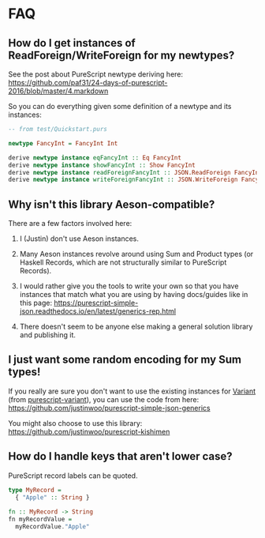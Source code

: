 # FAQ

## How do I get instances of ReadForeign/WriteForeign for my newtypes?

See the post about PureScript newtype deriving here: <https://github.com/paf31/24-days-of-purescript-2016/blob/master/4.markdown>

So you can do everything given some definition of a newtype and its instances:

```purs
-- from test/Quickstart.purs

newtype FancyInt = FancyInt Int

derive newtype instance eqFancyInt :: Eq FancyInt
derive newtype instance showFancyInt :: Show FancyInt
derive newtype instance readForeignFancyInt :: JSON.ReadForeign FancyInt
derive newtype instance writeForeignFancyInt :: JSON.WriteForeign FancyInt
```

## Why isn't this library Aeson-compatible?

There are a few factors involved here:

1. I (Justin) don't use Aeson instances.

2. Many Aeson instances revolve around using Sum and Product types (or Haskell Records, which are not structurally similar to PureScript Records).

3. I would rather give you the tools to write your own so that you have instances that match what you are using by having docs/guides like in this page: <https://purescript-simple-json.readthedocs.io/en/latest/generics-rep.html>

4. There doesn't seem to be anyone else making a general solution library and publishing it.

## I just want some random encoding for my Sum types!

If you really are sure you don't want to use the existing instances for [Variant](https://pursuit.purescript.org/packages/purescript-variant/5.0.0/docs/Data.Variant#t:Variant) (from [purescript-variant](https://github.com/natefaubion/purescript-variant)), you can use the code from here: <https://github.com/justinwoo/purescript-simple-json-generics>

You might also choose to use this library: <https://github.com/justinwoo/purescript-kishimen>

## How do I handle keys that aren't lower case?

PureScript record labels can be quoted.

```purs
type MyRecord =
  { "Apple" :: String }
  
fn :: MyRecord -> String
fn myRecordValue =
  myRecordValue."Apple"
```
